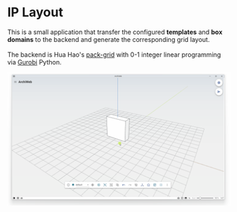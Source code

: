 # IP Layout

This is a small application that transfer the configured <b>templates</b> and <b>box domains</b> to the backend and generate the corresponding grid layout.  <br><br> The backend is Hua Hao's <a target="_blank" href="https://github.com/whitegreen/PackingDone">pack-grid</a> with 0-1 integer linear programming via <a target="_blank" href="https://www.gurobi.com/">Gurobi</a> Python.


![](./imgs/drawer-viewer.gif)